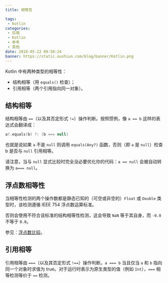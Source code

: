```yaml
---
title: 相等性

tags:
 - Kotlin
categories:
 - 后端
 - Kotlin
 - 参考
 - 其他
date: 2018-05-22 09:50:24
banner: https://static.oushiun.com/blog/banner/Kotlin.png
---
```


Kotlin 中有两种类型的相等性：

*   结构相等（用 `equals()` 检查）；
*   引用相等（两个引用指向同一对象）。

<!-- more -->

## 结构相等

结构相等由 `==`（以及其否定形式 `!=`）操作判断。按照惯例，像 `a == b` 这样的表达式会翻译成：

```kotlin
a?.equals(b) ?: (b === null)
```

也就是说如果 `a` 不是 `null` 则调用 `equals(Any?)` 函数，否则（即 `a` 是 `null`）检查 b 是否与 `null` 引用相等。

请注意，当与 `null` 显式比较时完全没必要优化你的代码：`a == null` 会被自动转换为 `a=== null`。

## 浮点数相等性

当相等性检测的两个操作数都是静态已知的（可空或非空的）`Float` 或 `Double` 类型时，该检测遵循 IEEE 754
浮点数运算标准。

否则会使用不符合该标准的结构相等性检测，这会导致 `NaN` 等于其自身，而 `-0.0` 不等于 `0.0`。

参见：[浮点数比较](basic-types.html#浮点数比较)。

## 引用相等

引用相等由 `===`（以及其否定形式 `!==`）操作判断。`a === b`
当且仅当 `a` 和 `b` 指向同一个对象时求值为 true。对于运行时表示为原生类型的值（例如 `Int`），`===` 相等检测等价于 `==` 检测。
